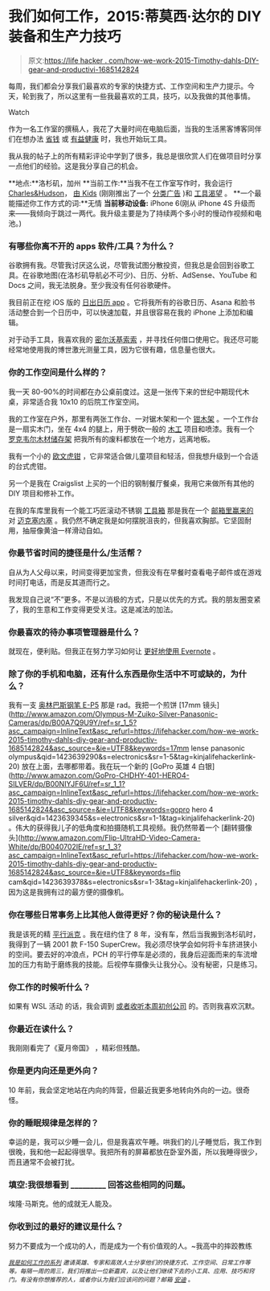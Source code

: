 # 我们如何工作，2015:蒂莫西·达尔的 DIY 装备和生产力技巧

> 原文:[https://life hacker . com/how-we-work-2015-Timothy-dahls-DIY-gear-and-productivi-1685142824](https://lifehacker.com/how-we-work-2015-timothy-dahls-diy-gear-and-productiv-1685142824)

每周，我们都会分享我们最喜欢的专家的快捷方式、工作空间和生产力提示。今天，轮到我了，所以这里有一些我最喜欢的工具，技巧，以及我做的其他事情。

Watch

作为一名工作室的撰稿人，我花了大量时间在电脑后面，当我的生活黑客博客同伴们在想办法 [省钱](http://twocents.lifehacker.com/) 或 [有益健康](http://vitals.lifehacker.com/) 时，我也开始玩工具。

我从我的帖子上的所有精彩评论中学到了很多，我总是很欣赏人们在做项目时分享一点他们的经验。这是我分享自己的机会。

**地点:**洛杉矶，加州
**当前工作:**当我不在工作室写作时，我会运行[Charles&Hudson](http://www.charlesandhudson.com/)， [由 Kids](http://builtbykids.com) (刚刚推出了一个 [分类广告](https://classifieds.builtbykids.com/) )和 [工具渴望](http://toolcrave.com) 。
**一个最能描述你工作方式的词:**无情
**当前移动设备:** iPhone 6(刚从 iPhone 4S 升级而来——我倾向于跳过一两代。我升级主要是为了持续两个多小时的慢动作视频和电池。)

### **有哪些你离不开的 apps 软件/工具？为什么？**

谷歌拥有我。尽管我讨厌这么说，尽管我试图分散投资，但我总是会回到谷歌工具。在谷歌地图(在洛杉矶导航必不可少)、日历、分析、AdSense、YouTube 和 Docs 之间，我无法脱身。至少我没有任何谷歌硬件。

我目前正在挖 iOS 版的 [日出日历 app](https://calendar.sunrise.am/) 。它将我所有的谷歌日历、Asana 和脸书活动整合到一个日历中，可以快速加载，并且很容易在我的 iPhone 上添加和编辑。

对于动手工具，我喜欢我的 [密尔沃基索索](https://lifehacker.com/tool-school-the-demolition-and-diy-ready-reciprocatin-1669345425) ，并寻找任何借口使用它。我还尽可能经常地使用我的博世激光测量工具，因为它很有趣，信息量也很大。

### 你的工作空间是什么样的？

我一天 80-90%的时间都在办公桌前度过。这是一张传下来的世纪中期现代木桌，非常适合我 10x10 的后院工作室空间。

我的工作室在户外，那里有两张工作台、一对锯木架和一个 [钳木架](http://www.amazon.com/Rockwell-RK9000-Jawhorse/dp/B0018MRUN4?asc_campaign=InlineText&asc_refurl=https://lifehacker.com/how-we-work-2015-timothy-dahls-diy-gear-and-productiv-1685142824&asc_source=&tag=kinjalifehackerlink-20) 。一个工作台是一扇实木门，坐在 4x4 的腿上，用于劈砍一般的 [木工](http://workshop.lifehacker.com/tool-school-start-basic-woodworking-with-a-jigsaw-1678988649) 项目和喷漆。我有一个 [罗克韦尔木材储存架](http://www.amazon.com/Rockwell-RK9019-Lumber-Storage-Organizer/dp/B005BTLY8M?asc_campaign=InlineText&asc_refurl=https://lifehacker.com/how-we-work-2015-timothy-dahls-diy-gear-and-productiv-1685142824&asc_source=&tag=kinjalifehackerlink-20) 把我所有的废料都放在一个地方，远离地板。

我有一个小的 [欧文虎钳](http://builtbykids.com/every-workshop-needs-a-vise-clamp/) ，它非常适合做儿童项目和轻活，但我想升级到一个合适的台式虎钳。

另一个是我在 Craigslist 上买的一个旧的钢制餐厅餐桌，我用它来做所有其他的 DIY 项目和修补工作。

在我的车库里我有一个能工巧匠滚动不锈钢 [工具箱](http://www.craftsman.com/craftsman-42inch-20-drawer-ball-bearing-slides-wall/p-00929774000P?prdNo=9&blockNo=21&blockType=G21) 那是我在一个 [邮箱里赢来的](https://www.youtube.com/watch?v=xSRWmxgiykM) 对 [迈克塞内塞](https://twitter.com/msenese) 。我仍然不确定我是如何摆脱沮丧的，但我喜欢胸部。它坚固耐用，抽屉像黄油一样滑动自如。

### 你最节省时间的捷径是什么/生活帮？

自从为人父母以来，时间变得更加宝贵，但我没有在早餐时查看电子邮件或在游戏时间打电话，而是反其道而行之。

我发现自己说“不”更多。不是以消极的方式，只是以优先的方式。我的朋友圈变紧了，我的生意和工作变得更受关注。这是减法的加法。

### 你最喜欢的待办事项管理器是什么？

就现在，便利贴。但我正在努力学习如何让 [更好地使用 Evernote](https://lifehacker.com/ive-been-using-evernote-all-wrong-heres-why-its-actual-5989980) 。

### 除了你的手机和电脑，还有什么东西是你生活中不可或缺的，为什么？

我有一支 [奥林巴斯钢笔 E-P5](http://www.amazon.com/Olympus-Compact-System-Camera-3-Inch/dp/B00CI3R71C?asc_campaign=InlineText&asc_refurl=https://lifehacker.com/how-we-work-2015-timothy-dahls-diy-gear-and-productiv-1685142824&asc_source=&tag=kinjalifehackerlink-20) 那是 rad。我把一个煎饼 [17mm 镜头](http://www.amazon.com/Olympus-M-Zuiko-Silver-Panasonic-Cameras/dp/B00A7Q9U9Y/ref=sr_1_5?asc_campaign=InlineText&asc_refurl=https://lifehacker.com/how-we-work-2015-timothy-dahls-diy-gear-and-productiv-1685142824&asc_source=&ie=UTF8&keywords=17mm lense panasonic olympus&qid=1423639290&s=electronics&sr=1-5&tag=kinjalifehackerlink-20) 放在上面，去哪都带着。我在玩一个新的 [GoPro 英雄 4 白银](http://www.amazon.com/GoPro-CHDHY-401-HERO4-SILVER/dp/B00NIYJF6U/ref=sr_1_1?asc_campaign=InlineText&asc_refurl=https://lifehacker.com/how-we-work-2015-timothy-dahls-diy-gear-and-productiv-1685142824&asc_source=&ie=UTF8&keywords=gopro hero 4 silver&qid=1423639345&s=electronics&sr=1-1&tag=kinjalifehackerlink-20) 。伟大的获得我儿子的低角度和拍摄随机工具视频。我仍然带着一个 [翻转摄像头](http://www.amazon.com/Flip-UltraHD-Video-Camera-White/dp/B0040702IE/ref=sr_1_3?asc_campaign=InlineText&asc_refurl=https://lifehacker.com/how-we-work-2015-timothy-dahls-diy-gear-and-productiv-1685142824&asc_source=&ie=UTF8&keywords=flip cam&qid=1423639378&s=electronics&sr=1-3&tag=kinjalifehackerlink-20) ，因为这是我拥有过的最方便的摄像机。

### 你在哪些日常事务上比其他人做得更好？你的秘诀是什么？

我是该死的精 [平行派克](https://lifehacker.com/the-right-way-to-parallel-park-step-by-step-1461902768) 。我在纽约住了 8 年，没有车，然后当我搬到洛杉矶时，我得到了一辆 2001 款 F-150 SuperCrew。我必须尽快学会如何将卡车挤进狭小的空间。要去好的冲浪点，PCH 的平行停车是必须的，我身后迎面而来的车流增加的压力有助于磨练我的技能。后视停车摄像头让我分心。没有秘密，只是练习。

### 你工作的时候听什么？

如果有 WSL 活动 的话，我会调到 [或者收听本周初创公司](http://www.worldsurfleague.com/) 的。否则我喜欢沉默。

### 你最近在读什么？

我刚刚看完了《夏月帝国》 ，精彩但残酷。

### 你是更内向还是更外向？

10 年前，我会坚定地站在内向的阵营，但最近我更多地转向外向的一边。很奇怪。

### 你的睡眠规律是怎样的？

幸运的是，我可以少睡一会儿，但是我喜欢午睡。哄我们的儿子睡觉后，我工作到很晚，我和他一起起得很早。我把所有的屏幕都放在卧室外面，所以我睡得很少，而且通常不会被打扰。

### 填空:我很想看到 _________ 回答这些相同的问题。

埃隆·马斯克。他的成就无人能及。

### 你收到过的最好的建议是什么？

努力不要成为一个成功的人，而是成为一个有价值观的人。~我高中的摔跤教练

<small></small>*[<small>*我是如何工作的系列*</small>](http://lifehacker.com/how-i-work/) <small>*邀请英雄、专家和高效人士分享他们的快捷方式、工作空间、日常工作等等。每隔一周的周三，我们将推出一位新嘉宾，以及让他们继续下去的小工具、应用、技巧和窍门。有没有你想推荐的人，或者你认为我们应该问的问题？邮箱*</small> [<small>*安迪*</small>](mailto:andy@lifehacker.com) <small>*。*</small>*